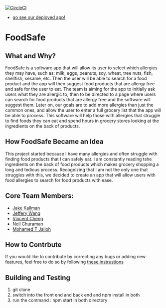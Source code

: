 [![CircleCI](https://circleci.com/gh/software-assignments-spring2022/final-project-foodsafe/tree/master.svg?style=shield)](https://circleci.com/gh/software-assignments-spring2022/final-project-foodsafe/tree/master)
- [go see our deployed app!](http://161.35.117.207:3000)
# FoodSafe
## What and Why?
FoodSafe is a software app that will allow its user to select which allergies they may have, such as: milk, eggs, peanuts, soy, wheat, tree nuts, fish, shellfish, sesame, etc. Then the user will be able to search for a food product and the app will then suggest food products that are allergy free and safe for the user to eat. The team is aiming for the app to initially ask users what they are allergic to, then to be directed to a page where users can search for food products that are allergy free and the software will suggest them. Later on, our goals are to add more allergies than just the common ones, and allow the user to enter a full grocery list that the app will be able to process. This software will help those with allergies that struggle to find foods they can eat and spend hours in grocery stores looking at the ingredients on the back of products.
## How FoodSafe Became an Idea
This project started because I have many allergies and often struggle with finding food products that I can safely eat. I am constantly reading tshe ingredients on the back of food products which makes grocery shopping a long and tedious process. Recognizing that I am not the only one that struggles with this, we decided to create an app that will allow users with food allergies to search for food products with ease.
## Core Team Members: 
<!-- UL -->
<!-- Links -->
- [Jake Kallman](https://github.com/jk6523)
- [Jeffery Wang](https://github.com/JefferyWCG)
- [Vincent Cheng](https://github.com/V-Cheng1018)
- [Neil Churaman](https://github.com/neilchuraman)
- [Mohamed T Jalloh](https://github.com/Telly1597)


## How to Contrbute
If you would like to contribute by correcting any bugs or adding new features, feel free to do so by following [these instrustions](https://github.com/software-assignments-spring2022/final-project-foodsafe/blob/master/CONTRIBUTING.md)


## Building and Testing
1. git clone
2. switch into the front end and back end and npm install in both
3. run the command : npm start in both directory
